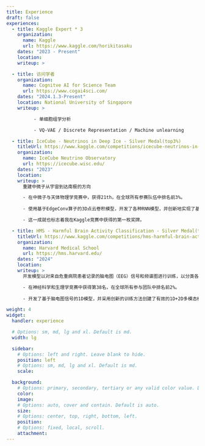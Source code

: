 ```yaml
---
title: Experience
draft: false
experiences:
  - title: Kaggle Expert * 3
    organization:
      name: Kaggle
      url: https://www.kaggle.com/horikitasaku
    dates: "2023 - Present"
    location: 
    writeup: >

  - title: 访问学者
    organization:
      name: Cognitve AI for Science Team
      url: https://www.cogai4sci.com/
    dates: "2024.1.3-Present"
    location: National University of Singapore
    writeup: > 

          - 单细胞组学分析

          - VQ-VAE / Discrete Representation / Machine unlearning

  - title: IceCube - Neutrinos in Deep Ice - Silver Medal(top3%)
    titleUrl: https://www.kaggle.com/competitions/icecube-neutrinos-in-deep-ice
    organization:
      name: IceCube Neutrino Observatory
      url: https://icecube.wisc.edu/
    dates: "2023"
    location: 
    writeup: >
      重建中微子从宇宙到达南极的方向

      - 在中微子与天体物理学竞赛中，获得21th，在全球所有参赛队伍中排名前3%。
      
      - 使用基于EdgeConv算子的3D点云卷积模型，开发了各种RNN模型，并创新地实现了基于IceCube物理原理的多阶段训练方法。

      - 这一成就也标志着我在Kaggle竞赛中获得的第一枚奖牌。

  - title: HMS - Harmful Brain Activity Classification - Silver Medal(top2%)
    titleUrl: https://www.kaggle.com/competitions/hms-harmful-brain-activity-classification
    organization:
      name: Harvard Medical School
      url: https://hms.harvard.edu/
    dates: "2024"
    location: 
    writeup: >
      开发模型以对来自危重病院患者记录的脑电图（EEG）信号和频谱图进行训练，以分类各种有害的脑活动。

      - 在神经科学和生理学竞赛中获得第38名，在全球所有参与团队中排名前2%。
  
      - 开发了基于脑电图信号的1D模型，并采用创新的训练方法创建了有效的1D+2D多模态模型。

weight: 4
widget:
  handler: experience

  # Options: sm, md, lg and xl. Default is md.
  width: lg

  sidebar:
    # Options: left and right. Leave blank to hide.
    position: left
    # Options: sm, md, lg and xl. Default is md.
    scale:

  background:
    # Options: primary, secondary, tertiary or any valid color value. Default is primary.
    color:
    image:
    # Options: auto, cover and contain. Default is auto.
    size:
    # Options: center, top, right, bottom, left.
    position:
    # Options: fixed, local, scroll.
    attachment:
---
```

